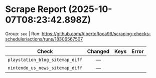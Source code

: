 # Scrape Report (2025-10-07T08:23:42.898Z)

Group: `seo`  |  Run: https://github.com/AlbertoRoca96/scraping-checks-scheduler/actions/runs/18306567507

| Check | Changed | Keys | Error |
|---|:---:|:--|:--|
| `playstation_blog_sitemap_diff` | — |  |  |
| `nintendo_us_news_sitemap_diff` | — |  |  |
